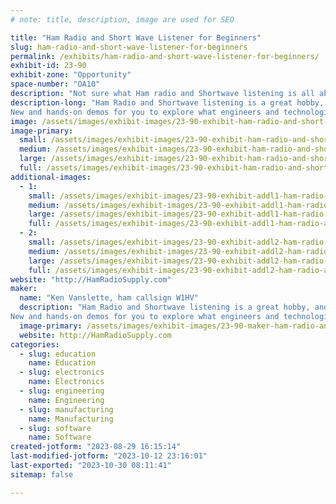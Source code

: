 ```yaml
---
# note: title, description, image are used for SEO

title: "Ham Radio and Short Wave Listener for Beginners"
slug: ham-radio-and-short-wave-listener-for-beginners
permalink: /exhibits/ham-radio-and-short-wave-listener-for-beginners/
exhibit-id: 23-90
exhibit-zone: "Opportunity"
space-number: "OA10"
description: "Not sure what Ham radio and Shortwave listening is all about? Stop by this booth to find out more."
description-long: "Ham Radio and Shortwave listening is a great hobby, and even greater gateway to an exciting careers in our ever growing field of technology, manufacturing and education.
New and hands-on demos for you to explore what engineers and technologists do every day on the job."
image: /assets/images/exhibit-images/23-90-exhibit-ham-radio-and-short-wave-listener-for-beginners-43-makerfaire2023-w1hv-ok-5994-large.jpg
image-primary: 
  small: /assets/images/exhibit-images/23-90-exhibit-ham-radio-and-short-wave-listener-for-beginners-43-makerfaire2023-w1hv-ok-5994-small.jpg
  medium: /assets/images/exhibit-images/23-90-exhibit-ham-radio-and-short-wave-listener-for-beginners-43-makerfaire2023-w1hv-ok-5994-medium.jpg
  large: /assets/images/exhibit-images/23-90-exhibit-ham-radio-and-short-wave-listener-for-beginners-43-makerfaire2023-w1hv-ok-5994-large.jpg
  full: /assets/images/exhibit-images/23-90-exhibit-ham-radio-and-short-wave-listener-for-beginners-43-makerfaire2023-w1hv-ok-5994-full.jpg
additional-images: 
  - 1:
    small: /assets/images/exhibit-images/23-90-exhibit-addl1-ham-radio-and-short-wave-listener-for-beginners-makerfaire2022-hero5213-small.jpg
    medium: /assets/images/exhibit-images/23-90-exhibit-addl1-ham-radio-and-short-wave-listener-for-beginners-makerfaire2022-hero5213-medium.jpg
    large: /assets/images/exhibit-images/23-90-exhibit-addl1-ham-radio-and-short-wave-listener-for-beginners-makerfaire2022-hero5213-large.jpg
    full: /assets/images/exhibit-images/23-90-exhibit-addl1-ham-radio-and-short-wave-listener-for-beginners-makerfaire2022-hero5213-full.jpg
  - 2:
    small: /assets/images/exhibit-images/23-90-exhibit-addl2-ham-radio-and-short-wave-listener-for-beginners-makerfaire2022-tabl5186-small.jpg
    medium: /assets/images/exhibit-images/23-90-exhibit-addl2-ham-radio-and-short-wave-listener-for-beginners-makerfaire2022-tabl5186-medium.jpg
    large: /assets/images/exhibit-images/23-90-exhibit-addl2-ham-radio-and-short-wave-listener-for-beginners-makerfaire2022-tabl5186-large.jpg
    full: /assets/images/exhibit-images/23-90-exhibit-addl2-ham-radio-and-short-wave-listener-for-beginners-makerfaire2022-tabl5186-full.jpg
website: "http://HamRadioSupply.com"
maker: 
  name: "Ken Vanslette, ham callsign W1HV"
  description: "Ham Radio and Shortwave listening is a great hobby, and even greater gateway to an exciting careers in our ever growing field of technology, manufacturing and education.
New and hands-on demos for you to explore what engineers and technologists do every day on the job."
  image-primary: /assets/images/exhibit-images/23-90-maker-ham-radio-and-short-wave-listener-for-beginners-makerfaire2023-w1hv-ok-medium.jpg
  website: http://HamRadioSupply.com
categories: 
  - slug: education
    name: Education
  - slug: electronics
    name: Electronics
  - slug: engineering
    name: Engineering
  - slug: manufacturing
    name: Manufacturing
  - slug: software
    name: Software
created-jotform: "2023-08-29 16:15:14"
last-modified-jotform: "2023-10-12 23:16:01"
last-exported: "2023-10-30 08:11:41"
sitemap: false

---
```


